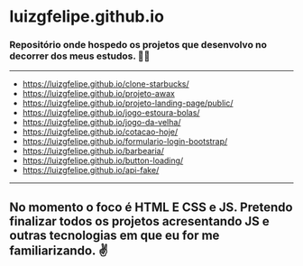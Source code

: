 # luizgfelipe.github.io
### Repositório onde hospedo os projetos que desenvolvo no decorrer dos meus estudos. 👨‍💻
---

- https://luizgfelipe.github.io/clone-starbucks/
- https://luizgfelipe.github.io/projeto-awax
- https://luizgfelipe.github.io/projeto-landing-page/public/
- https://luizgfelipe.github.io/jogo-estoura-bolas/
- https://luizgfelipe.github.io/jogo-da-velha/
- https://luizgfelipe.github.io/cotacao-hoje/
- https://luizgfelipe.github.io/formulario-login-bootstrap/
- https://luizgfelipe.github.io/barbearia/
- https://luizgfelipe.github.io/button-loading/
- https://luizgfelipe.github.io/api-fake/

---
No momento o foco é HTML E CSS e JS. 
Pretendo finalizar todos os projetos acresentando JS e outras tecnologias em que eu for me familiarizando. ✌️
---
